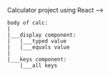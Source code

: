 Calculator project using React -->

    body of calc:
    |
    |___display component:
    |   |___typed value
    |   |___equals value
    |
    |___keys component:
        |___all keys
